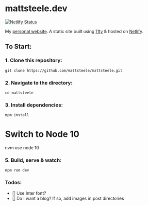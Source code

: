 # mattsteele.dev

[![Netlify Status](https://api.netlify.com/api/v1/badges/21825428-ad07-4f65-b2a0-fd72783f8747/deploy-status)](https://app.netlify.com/sites/peaceful-albattani-1d96dc/deploys)

My [personal website](https://mattsteele.dev). A static site built using [11ty](https://github.com/11ty/eleventy) &amp; hosted on [Netlify](https://netlify.com/).

## To Start:

### 1. Clone this repository:

```
git clone https://github.com/mattsteele/mattsteele.git
```

### 2. Navigate to the directory:

```
cd mattsteele
```

### 3. Install dependencies:

```
npm install
```

# Switch to Node 10

nvm use node 10

### 5. Build, serve & watch:

```
npm run dev
```

### Todos:

- [] Use Inter font?
- [] Do I want a blog? If so, add images in post directories
